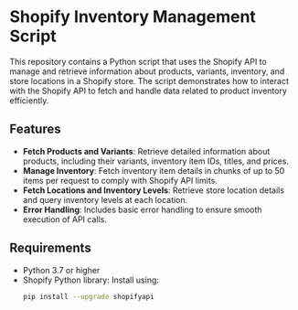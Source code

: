 # Shopify Inventory Management Script

This repository contains a Python script that uses the Shopify API to manage and retrieve information about products, variants, inventory, and store locations in a Shopify store. The script demonstrates how to interact with the Shopify API to fetch and handle data related to product inventory efficiently.

## Features

- **Fetch Products and Variants**: Retrieve detailed information about products, including their variants, inventory item IDs, titles, and prices.
- **Manage Inventory**: Fetch inventory item details in chunks of up to 50 items per request to comply with Shopify API limits.
- **Fetch Locations and Inventory Levels**: Retrieve store location details and query inventory levels at each location.
- **Error Handling**: Includes basic error handling to ensure smooth execution of API calls.

## Requirements

- Python 3.7 or higher
- Shopify Python library: Install using:
  ```bash
  pip install --upgrade shopifyapi
